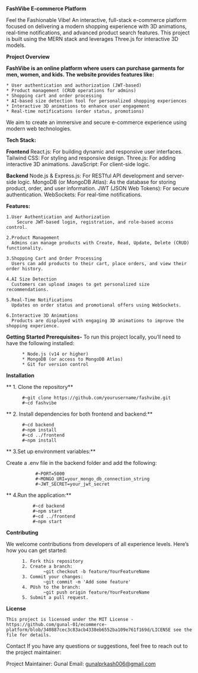 **FashVibe E-commerce Platform**

Feel the Fashionable Vibe!
An interactive, full-stack e-commerce platform focused on delivering a modern shopping experience with 3D animations, real-time notifications, and advanced product search features. This project is built using the MERN stack and leverages Three.js for interactive 3D models.

**Project Overview**

**FashVibe is an online platform where users can purchase garments for men, women, and kids. The website provides features like:**

    * User authentication and authorization (JWT-based)
    * Product management (CRUD operations for admins)
    * Shopping cart and order processing
    * AI-based size detection tool for personalized shopping experiences
    * Interactive 3D animations to enhance user engagement
    * Real-time notifications (order status, promotions)

We aim to create an immersive and secure e-commerce experience using modern web technologies.


**Tech Stack:**

**Frontend**
    React.js: For building dynamic and responsive user interfaces.
    Tailwind CSS: For styling and responsive design.
    Three.js: For adding interactive 3D animations.
    JavaScript: For client-side logic.

**Backend**
    Node.js & Express.js: For RESTful API development and server-side logic.
    MongoDB (or MongoDB Atlas): As the database for storing product, order, and user information.
    JWT (JSON Web Tokens): For secure authentication.
    WebSockets: For real-time notifications.

**Features:**

    1.User Authentication and Authorization
        Secure JWT-based login, registration, and role-based access control.
  
    2.Product Management
      Admins can manage products with Create, Read, Update, Delete (CRUD) functionality.
  
    3.Shopping Cart and Order Processing
      Users can add products to their cart, place orders, and view their order history.
  
    4.AI Size Detection
      Customers can upload images to get personalized size recommendations.
  
    5.Real-Time Notifications
      Updates on order status and promotional offers using WebSockets.
  
    6.Interactive 3D Animations
      Products are displayed with engaging 3D animations to improve the shopping experience.

**Getting Started
  Prerequisites-**
      To run this project locally, you’ll need to have the following installed:

          * Node.js (v14 or higher)
          * MongoDB (or access to MongoDB Atlas)
          * Git for version control

**Installation**

**  1. Clone the repository**

          #~git clone https://github.com/yourusername/fashvibe.git
          #~cd fashvibe

**  2. Install dependencies for both frontend and backend:**

          #~cd backend
          #~npm install
          #~cd ../frontend
          #~npm install
**  3.Set up environment variables:**

  Create a .env file in the backend folder and add the following:
          
               #~PORT=5000
               #~MONGO_URI=your_mongo_db_connection_string
               #~JWT_SECRET=your_jwt_secret 
               
**  4.Run the application:**
  
              #~cd backend
              #~npm start
              #~cd ../frontend
              #~npm start

**Contributing**

  We welcome contributions from developers of all experience levels. Here’s how you can get started:

          1. Fork this repository
          2. Create a branch:
                  ~git checkout -b feature/YourFeatureName
          3. Commit your changes:
                  ~git commit -m 'Add some feature'
          4. PUsh to the branch:
                  ~git push origin feature/YourFeatureName
          5. Submit a pull request.

**License**

    This project is licensed under the MIT License - https://github.com/gunal-01/ecommerce-platform/blob/340887cec3c83acb4338eb6552ba109e761f169d/LICENSE see the file for details.  

Contact
If you have any questions or suggestions, feel free to reach out to the project maintainer:

Project Maintainer: Gunal
Email: gunalprkash006@gmail.com
